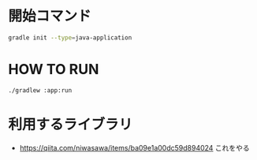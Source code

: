 # 開始コマンド
```bash
gradle init --type=java-application
```

# HOW TO RUN
```bash
./gradlew :app:run
```

# 利用するライブラリ
- https://qiita.com/niwasawa/items/ba09e1a00dc59d894024 これをやる

